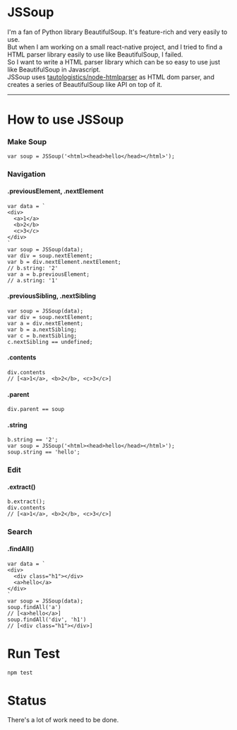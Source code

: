 JSSoup
=============================
I'm a fan of Python library BeautifulSoup. It's feature-rich and very easily to use.  
But when I am working on a small react-native project, and I tried to find a HTML parser library easily to use 
like BeautifulSoup, I failed.  
So I want to write a HTML parser library which can be so easy to use just like BeautifulSoup in Javascript.  
JSSoup uses [tautologistics/node-htmlparser](https://github.com/tautologistics/node-htmlparser) as HTML dom parser, 
and creates a series of BeautifulSoup like API on top of it.  

----------------------------
# How to use JSSoup
### Make Soup
```
var soup = JSSoup('<html><head>hello</head></html>');
```
### Navigation
#### .previousElement, .nextElement
```
var data = `
<div>
  <a>1</a>
  <b>2</b>
  <c>3</c>
</div>
`
var soup = JSSoup(data);
var div = soup.nextElement;
var b = div.nextElement.nextElement;
// b.string: '2'
var a = b.previousElement;
// a.string: '1'
```
#### .previousSibling, .nextSibling
```
var soup = JSSoup(data);
var div = soup.nextElement;
var a = div.nextElement;
var b = a.nextSibling;
var c = b.nextSibling;
c.nextSibling == undefined;
```
#### .contents
```
div.contents
// [<a>1</a>, <b>2</b>, <c>3</c>]
```
#### .parent
```
div.parent == soup
```
#### .string
```
b.string == '2';
var soup = JSSoup('<html><head>hello</head></html>');
soup.string == 'hello';
```
### Edit
#### .extract()
```
b.extract();
div.contents
// [<a>1</a>, <b>2</b>, <c>3</c>]
```
### Search
#### .findAll()
```
var data = `
<div>
  <div class="h1"></div>
  <a>hello</a>
</div>
`
var soup = JSSoup(data);
soup.findAll('a')
// [<a>hello</a>]
soup.findAll('div', 'h1')
// [<div class="h1"></div>]
```

# Run Test
```
npm test
```
# Status
There's a lot of work need to be done.

